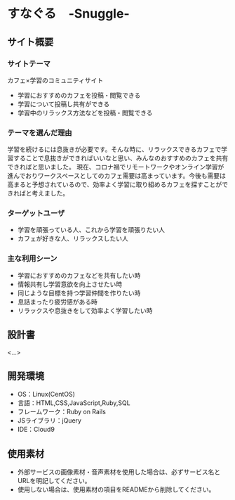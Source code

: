 # すなぐる　-Snuggle-

## サイト概要
### サイトテーマ
カフェ×学習のコミュニティサイト
* 学習におすすめのカフェを投稿・閲覧できる
* 学習について投稿し共有ができる
* 学習中のリラックス方法などを投稿・閲覧できる

### テーマを選んだ理由
学習を続けるには息抜きが必要です。そんな時に、リラックスできるカフェで学習することで息抜きができればいいなと思い、みんなのおすすめのカフェを共有できればと思いました。
現在、コロナ禍でリモートワークやオンライン学習が進んでおりワークスペースとしてのカフェ需要は高まっています。今後も需要は高まると予想されているので、効率よく学習に取り組めるカフェを探すことができればと考えました。

### ターゲットユーザ
* 学習を頑張っている人、これから学習を頑張りたい人
* カフェが好きな人、リラックスしたい人

### 主な利用シーン
* 学習におすすめのカフェなどを共有したい時
* 情報共有し学習意欲を向上させたい時
* 同じような目標を持つ学習仲間を作りたい時
* 息詰まったり疲労感がある時
* リラックスや息抜きをして効率よく学習したい時

## 設計書
<...>

## 開発環境
- OS：Linux(CentOS)
- 言語：HTML,CSS,JavaScript,Ruby,SQL
- フレームワーク：Ruby on Rails
- JSライブラリ：jQuery
- IDE：Cloud9

## 使用素材
- 外部サービスの画像素材・音声素材を使用した場合は、必ずサービス名とURLを明記してください。
- 使用しない場合は、使用素材の項目をREADMEから削除してください。